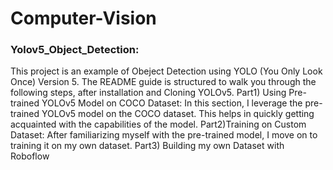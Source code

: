 # Computer-Vision

### Yolov5_Object_Detection:
This project is an example of Obeject Detection using YOLO (You Only Look Once) Version 5.
The README guide is structured to walk you through the following steps, after installation and Cloning YOLOv5.
Part1) Using Pre-trained YOLOv5 Model on COCO Dataset:
In this section, I leverage the pre-trained YOLOv5 model on the COCO dataset. This helps in quickly getting acquainted with the capabilities of the model.
Part2)Training on Custom Dataset:
After familiarizing myself with the pre-trained model, I move on to training it on my own dataset. 
Part3) Building my own Dataset with Roboflow

